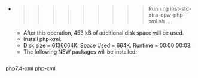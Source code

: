 * >>>>>>>>> Running inst-std-xtra-opw-php-xml.sh ...
  * After this operation, 453 kB of additional disk space will be used.
  * Install php-xml.
  * Disk size = 6136664K. Space Used = 664K. Runtime = 00:00:00:03.
  * The following NEW packages will be installed:
  ```bash
php7.4-xml php-xml
  ```
